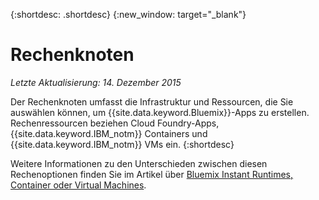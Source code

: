 {:shortdesc: .shortdesc} 
{:new_window: target="_blank"}

# Rechenknoten
*Letzte Aktualisierung: 14. Dezember 2015*

Der Rechenknoten umfasst die Infrastruktur und Ressourcen, die Sie auswählen können, um {{site.data.keyword.Bluemix}}-Apps zu erstellen. Rechenressourcen beziehen Cloud Foundry-Apps, {{site.data.keyword.IBM_notm}} Containers und {{site.data.keyword.IBM_notm}} VMs ein.
{:shortdesc}

Weitere Informationen zu den Unterschieden zwischen diesen Rechenoptionen finden Sie im Artikel über [Bluemix Instant Runtimes, Container oder Virtual Machines](https://developer.ibm.com/bluemix/2015/08/05/bluemix-instant-runtimes-containers-or-virtual-machines/).
